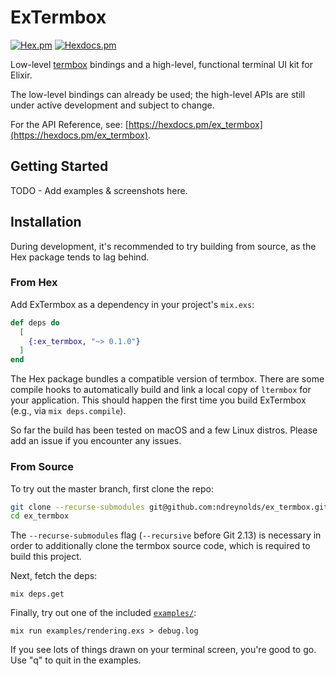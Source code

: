 # ExTermbox

[![Hex.pm](https://img.shields.io/hexpm/v/ex_termbox.svg)](https://hex.pm/packages/ex_termbox)
[![Hexdocs.pm](https://img.shields.io/badge/api-hexdocs-brightgreen.svg)](https://hexdocs.pm/ex_termbox)

Low-level [termbox](https://github.com/nsf/termbox) bindings and a high-level,
functional terminal UI kit for Elixir.

The low-level bindings can already be used; the high-level APIs are still under
active development and subject to change.

For the API Reference, see: [https://hexdocs.pm/ex_termbox](https://hexdocs.pm/ex_termbox).

## Getting Started

TODO - Add examples & screenshots here.

## Installation

During development, it's recommended to try building from source, as the Hex
package tends to lag behind.

### From Hex

Add ExTermbox as a dependency in your project's `mix.exs`:

```elixir
def deps do
  [
    {:ex_termbox, "~> 0.1.0"}
  ]
end
```

The Hex package bundles a compatible version of termbox. There are some compile
hooks to automatically build and link a local copy of `ltermbox` for your
application. This should happen the first time you build ExTermbox (e.g., via
`mix deps.compile`).

So far the build has been tested on macOS and a few Linux distros. Please add
an issue if you encounter any issues.

### From Source

To try out the master branch, first clone the repo:

```bash
git clone --recurse-submodules git@github.com:ndreynolds/ex_termbox.git
cd ex_termbox
```

The `--recurse-submodules` flag (`--recursive` before Git 2.13) is necessary in
order to additionally clone the termbox source code, which is required to
build this project.

Next, fetch the deps:

```
mix deps.get
```

Finally, try out one of the included [`examples/`](examples):

```
mix run examples/rendering.exs > debug.log
```

If you see lots of things drawn on your terminal screen, you're good to go. Use
"q" to quit in the examples.
